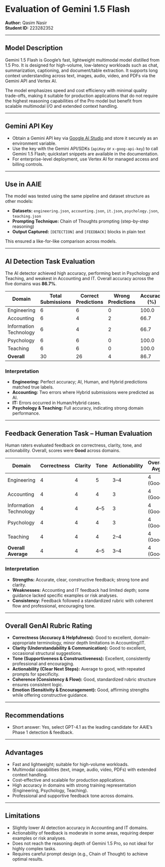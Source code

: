 # Evaluation of Gemini 1.5 Flash

**Author:** Qasim Nasir  
**Student ID:** 223282352  

---

## Model Description
Gemini 1.5 Flash is Google’s fast, lightweight multimodal model distilled from 1.5 Pro. It is designed for high-volume, low-latency workloads such as chat, summarization, captioning, and document/table extraction. It supports long context understanding across text, images, audio, video, and PDFs via the Gemini API and Vertex AI.  

The model emphasizes speed and cost efficiency with minimal quality trade-offs, making it suitable for production applications that do not require the highest reasoning capabilities of the Pro model but benefit from scalable multimodal I/O and extended context handling.

---

## Gemini API Key
- Obtain a Gemini API key via [Google AI Studio](https://ai.google/studio) and store it securely as an environment variable.  
- Use the key with the Gemini API/SDKs (`apiKey` or `x-goog-api-key`) to call Gemini 1.5 Flash; quickstart snippets are available in the documentation.  
- For enterprise-level deployment, use Vertex AI for managed access and billing controls.

---

## Use in AAIE
The model was tested using the same pipeline and dataset structure as other models:

- **Datasets:** `engineering.json`, `accounting.json`, `it.json`, `psychology.json`, `teaching.json`  
- **Prompting Technique:** Chain of Thoughts prompting (step-by-step reasoning)  
- **Output Captured:** `[DETECTION]` and `[FEEDBACK]` blocks in plain text  

This ensured a like-for-like comparison across models.

---

## AI Detection Task Evaluation

The AI detector achieved high accuracy, performing best in Psychology and Teaching, and weakest in Accounting and IT. Overall accuracy across the five domains was **86.7%**.

| Domain                     | Total Submissions | Correct Predictions | Wrong Predictions | Accuracy (%) |
|----------------------------|-----------------|-------------------|-----------------|--------------|
| Engineering  | 6               | 6                 | 0               | 100.0        |
| Accounting                 | 6               | 4                 | 2               | 66.7         |
| Information Technology     | 6               | 4                 | 2               | 66.7         |
| Psychology                 | 6               | 6                 | 0               | 100.0        |
| Teaching                   | 6               | 6                 | 0               | 100.0        |
| **Overall**                | 30              | 26                | 4               | 86.7         |

### Interpretation
- **Engineering:** Perfect accuracy; AI, Human, and Hybrid predictions matched true labels.  
- **Accounting:** Two errors where Hybrid submissions were predicted as AI.  
- **IT:** Errors occurred in Human/Hybrid cases.  
- **Psychology & Teaching:** Full accuracy, indicating strong domain performance.

---

## Feedback Generation Task – Human Evaluation

Human raters evaluated feedback on correctness, clarity, tone, and actionability. Overall, scores were **Good** across domains.

| Domain                  | Correctness | Clarity | Tone  | Actionability | Overall Avg |
|-------------------------|------------|--------|------|---------------|-------------|
| Engineering             | 4          | 4      | 5    | 3–4           | 4 (Good)    |
| Accounting              | 4          | 4      | 4    | 3             | 4 (Good)    |
| Information Technology  | 4          | 4      | 4–5  | 3             | 4 (Good)    |
| Psychology              | 4          | 4      | 4    | 3             | 4 (Good)    |
| Teaching                | 4          | 4      | 4    | 2–4           | 4 (Good)    |
| **Overall Average**     | 4          | 4      | 4–5  | 3–4           | 4 (Good)    |

### Interpretation
- **Strengths:** Accurate, clear, constructive feedback; strong tone and clarity.  
- **Weaknesses:** Accounting and IT feedback had limited depth; some guidance lacked specific examples or risk analyses.  
- **Consistency:** Feedback followed a standardized rubric with coherent flow and professional, encouraging tone.  

---

## Overall GenAI Rubric Rating
- **Correctness (Accuracy & Helpfulness):** Good to excellent, domain-appropriate terminology, minor depth limitations in Accounting/IT.  
- **Clarity (Understandability & Communication):** Good to excellent, occasional structural suggestions.  
- **Tone (Supportiveness & Constructiveness):** Excellent, consistently professional and encouraging.  
- **Actionability (Clear Next Steps):** Average to good, with repeated prompts for specificity.  
- **Coherence (Consistency & Flow):** Good, standardized rubric structure ensures consistent logic.  
- **Emotion (Sensitivity & Encouragement):** Good, affirming strengths while offering constructive guidance.  

---

## Recommendations
- Short answer: Yes, select GPT-4.1 as the leading candidate for AAIE’s Phase 1 detection & feedback.
---

## Advantages
- Fast and lightweight; suitable for high-volume workloads.  
- Multimodal capabilities (text, image, audio, video, PDFs) with extended context handling.  
- Cost-effective and scalable for production applications.  
- High accuracy in domains with strong training representation (Engineering, Psychology, Teaching).  
- Professional and supportive feedback tone across domains.  

---

## Limitations
- Slightly lower AI detection accuracy in Accounting and IT domains.  
- Actionability of feedback is moderate in some areas, requiring deeper examples or risk analyses.  
- Does not reach the reasoning depth of Gemini 1.5 Pro, so not ideal for highly complex tasks.  
- Requires careful prompt design (e.g., Chain of Thought) to achieve optimal results.  

